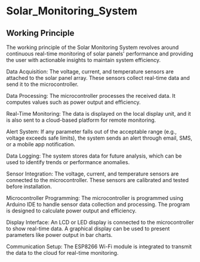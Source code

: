 # Solar_Monitoring_System

## Working Principle
The working principle of the Solar Monitoring System revolves around continuous real-time monitoring of solar panels' performance and providing the user with actionable insights to 
maintain system efficiency. 

Data Acquisition: The voltage, current, and temperature sensors are attached to the solar panel array. These sensors collect real-time data and send it to the microcontroller. 

Data Processing: The microcontroller processes the received data. It computes values such as power output and efficiency. 

Real-Time Monitoring: The data is displayed on the local display unit, and it is also sent to a cloud-based platform for remote monitoring. 

Alert System: If any parameter falls out of the acceptable range (e.g., voltage exceeds safe limits), the system sends an alert through email, SMS, or a mobile app notification. 

Data Logging: The system stores data for future analysis, which can be used to identify trends or performance anomalies. 
  
Sensor Integration: The voltage, current, and temperature sensors are connected to the microcontroller. These sensors are calibrated and tested before installation. 

Microcontroller Programming: The microcontroller is programmed using Arduino IDE to handle sensor data collection and processing. The program is designed to calculate power output and efficiency. 

Display Interface: An LCD or LED display is connected to the microcontroller to show real-time data. A graphical display can be used to present parameters like power output in bar charts.

Communication Setup: The ESP8266 Wi-Fi module is integrated to transmit the data to the cloud for real-time monitoring. 
